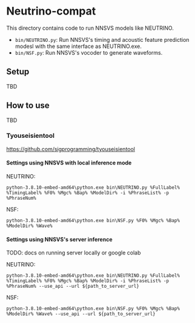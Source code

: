 # Neutrino-compat

This directory contains code to run NNSVS models like NEUTRINO.

- `bin/NEUTRINO.py`: Run NNSVS's timing and acoustic feature prediction modesl with the same interface as NEUTRINO.exe.
- `bin/NSF.py`: Run NNSVS's vocoder to generate waveforms.


## Setup

TBD

## How to use

TBD

### Tyouseisientool

https://github.com/sigprogramming/tyouseisientool

#### Settings using NNSVS with local inference mode

NEUTRINO:
```
python-3.8.10-embed-amd64\python.exe bin\NEUTRINO.py %FullLabel% %TimingLabel% %F0% %Mgc% %Bap% %ModelDir% -i %PhraseList% -p %PhraseNum%
```

NSF:
```
python-3.8.10-embed-amd64\python.exe bin\NSF.py %F0% %Mgc% %Bap% %ModelDir% %Wave%
```

#### Settings using NNSVS's server inference

TODO: docs on running server locally or google colab

NEUTRINO:
```
python-3.8.10-embed-amd64\python.exe bin\NEUTRINO.py %FullLabel% %TimingLabel% %F0% %Mgc% %Bap% %ModelDir% -i %PhraseList% -p %PhraseNum% --use_api --url ${path_to_server_url}
```

NSF:
```
python-3.8.10-embed-amd64\python.exe bin\NSF.py %F0% %Mgc% %Bap% %ModelDir% %Wave% --use_api --url ${path_to_server_url}
```
